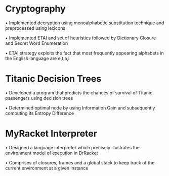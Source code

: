 # Cryptography

• Implemented decryption using monoalphabetic substitution technique and preprocessed using lexicons

• Implemented ETAI and set of heuristics followed by Dictionary Closure and Secret Word Enumeration

• ETAI strategy exploits the fact that most frequently appearing alphabets in the English language are e,t,a,i

# Titanic Decision Trees

• Developed a program that predicts the chances of survival of Titanic passengers using decision trees

• Determined optimal node by using Information Gain and subsequently computing its Entropy Difference

# MyRacket Interpreter

• Designed a language interpreter which precisely illustrates the environment model of execution in DrRacket

• Comprises of closures, frames and a global stack to keep track of the current environment at a given instance
